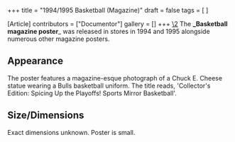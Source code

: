 +++
title = "1994/1995 Basketball (Magazine)"
draft = false
tags = [ ]

[Article]
contributors = ["Documentor"]
gallery = []
+++
[\2](\1)
The **_Basketball magazine poster**_ was released in stores in 1994 and 1995 alongside numerous other magazine posters.

##  Appearance ## 
The poster features a magazine-esque photograph of a Chuck E. Cheese statue wearing a Bulls basketball uniform. The title reads, 'Collector's Edition: Spicing Up the Playoffs! Sports Mirror Basketball'.

##  Size/Dimensions ## 
Exact dimensions unknown. Poster is small.